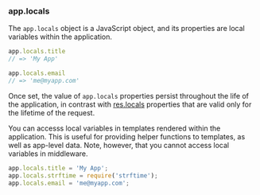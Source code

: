 <h3 id='app.locals'>app.locals</h3>

The `app.locals` object is a JavaScript object, and its 
properties are local variables within the application.

```js
app.locals.title
// => 'My App'

app.locals.email
// => 'me@myapp.com'
```

Once set, the value of `app.locals` properties persist throughout the life of the application,
in contrast with [res.locals](#res.locals) properties that
are valid only for the lifetime of the request.

You can accesss local variables in templates rendered within the application.
This is useful for providing helper functions to templates, as well as app-level data.
Note, however, that you cannot access local variables in middleware.

```js
app.locals.title = 'My App';
app.locals.strftime = require('strftime');
app.locals.email = 'me@myapp.com';
```
